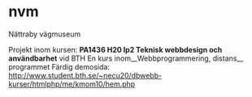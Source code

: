 # nvm
Nättraby vägmuseum

Projekt inom kursen: __PA1436 H20 lp2 Teknisk webbdesign och användbarhet__ vid BTH
En kurs inom__Webbprogrammering, distans__ programmet
Färdig demosida: http://www.student.bth.se/~necu20/dbwebb-kurser/htmlphp/me/kmom10/hem.php
